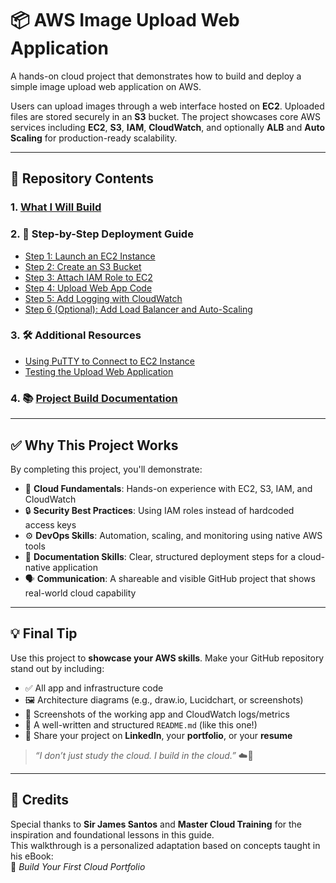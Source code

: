 # 📦 AWS Image Upload Web Application

A hands-on cloud project that demonstrates how to build and deploy a simple image upload web application on AWS.

Users can upload images through a web interface hosted on **EC2**. Uploaded files are stored securely in an **S3** bucket. The project showcases core AWS services including **EC2**, **S3**, **IAM**, **CloudWatch**, and optionally **ALB** and **Auto Scaling** for production-ready scalability.

---

## 📁 Repository Contents

### 1. [What I Will Build](What-To-Build.md)  

### 2. 🚀 Step-by-Step Deployment Guide  
- [Step 1: Launch an EC2 Instance](Steps-By-Steps-Deployment/S1-Launch-an-EC2-Instance.md)  
- [Step 2: Create an S3 Bucket](Steps-By-Steps-Deployment/S2-Create-An-S3-Bucket.md)  
- [Step 3: Attach IAM Role to EC2](Steps-By-Steps-Deployment/S3-Attach-IAM-Role-To-EC2.md)  
- [Step 4: Upload Web App Code](Steps-By-Steps-Deployment/S4-Upload-WebApp-Code.md)  
- [Step 5: Add Logging with CloudWatch](Steps-By-Steps-Deployment/S5-Add-Logging-Cloudwatch.md)  
- [Step 6 (Optional): Add Load Balancer and Auto-Scaling](Steps-By-Steps-Deployment/S6-Add-Load-Balancer-&-Auto-Scaling.md)  

### 3. 🛠️ Additional Resources  
- [Using PuTTY to Connect to EC2 Instance](Steps-By-Steps-Deployment/Connect-Via-Putty.md)  
- [Testing the Upload Web Application](Steps-By-Steps-Deployment/Test-Upload-Web-App.md)
  
### 4. 📚 [Project Build Documentation](Project-Documentation.md)

---

## ✅ Why This Project Works

By completing this project, you'll demonstrate:

- 🧠 **Cloud Fundamentals**: Hands-on experience with EC2, S3, IAM, and CloudWatch  
- 🔒 **Security Best Practices**: Using IAM roles instead of hardcoded access keys  
- ⚙️ **DevOps Skills**: Automation, scaling, and monitoring using native AWS tools  
- 🧾 **Documentation Skills**: Clear, structured deployment steps for a cloud-native application  
- 🗣️ **Communication**: A shareable and visible GitHub project that shows real-world cloud capability  

---

## 💡 Final Tip

Use this project to **showcase your AWS skills**. Make your GitHub repository stand out by including:

- ✅ All app and infrastructure code  
- 🖼️ Architecture diagrams (e.g., draw.io, Lucidchart, or screenshots)  
- 📸 Screenshots of the working app and CloudWatch logs/metrics  
- 📄 A well-written and structured `README.md` (like this one!)  
- 🔗 Share your project on **LinkedIn**, your **portfolio**, or your **resume**  

> _“I don’t just study the cloud. I build in the cloud.”_ ☁️💪

---

## 🏅 Credits

Special thanks to **Sir James Santos** and **Master Cloud Training** for the inspiration and foundational lessons in this guide.  
This walkthrough is a personalized adaptation based on concepts taught in his eBook:  
📘 _Build Your First Cloud Portfolio_
